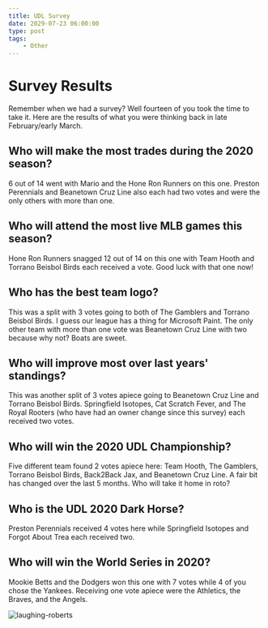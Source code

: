 ```yaml
---
title: UDL Survey
date: 2029-07-23 06:00:00
type: post
tags:
    - Other
---
```


# Survey Results

Remember when we had a survey? Well fourteen of you took the time to take it. Here are the results of what you were thinking back in late February/early March.

## Who will make the most trades during the 2020 season?

6 out of 14 went with Mario and the Hone Ron Runners on this one. Preston Perennials and Beanetown Cruz Line also each had two votes and were the only others with more than one.

## Who will attend the most live MLB games this season?

Hone Ron Runners snagged 12 out of 14 on this one with Team Hooth and Torrano Beisbol Birds each received a vote. Good luck with that one now!

## Who has the best team logo?

This was a split with 3 votes going to both of The Gamblers and Torrano Beisbol Birds. I guess our league has a thing for Microsoft Paint. The only other team with more than one vote was Beanetown Cruz Line with two because why not? Boats are sweet.

## Who will improve most over last years' standings?

This was another split of 3 votes apiece going to Beanetown Cruz Line and Torrano Beisbol Birds. Springfield Isotopes, Cat Scratch Fever, and The Royal Rooters (who have had an owner change since this survey) each received two votes.

## Who will win the 2020 UDL Championship?

Five different team found 2 votes apiece here: Team Hooth, The Gamblers, Torrano Beisbol Birds, Back2Back Jax, and Beanetown Cruz Line. A fair bit has changed over the last 5 months. Who will take it home in roto?

## Who is the UDL 2020 Dark Horse?

Preston Perennials received 4 votes here while Springfield Isotopes and Forgot About Trea each received two.

## Who will win the World Series in 2020?

Mookie Betts and the Dodgers won this one with 7 votes while 4 of you chose the Yankees. Receiving one vote apiece were the Athletics, the Braves, and the Angels.

![laughing-roberts](https://media.giphy.com/media/YGn2NicceV9Cg/giphy.gif)